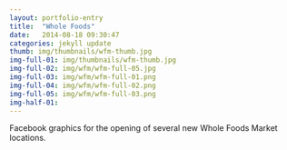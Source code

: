 ```yaml
---
layout: portfolio-entry
title:  "Whole Foods"
date:   2014-08-18 09:30:47
categories: jekyll update
thumb: img/thumbnails/wfm-thumb.jpg
img-full-01: img/thumbnails/wfm-thumb.jpg
img-full-02: img/wfm/wfm-full-05.jpg
img-full-03: img/wfm/wfm-full-01.png
img-full-04: img/wfm/wfm-full-02.png
img-full-05: img/wfm/wfm-full-03.png
img-half-01:
---
```


Facebook graphics for the opening of several new Whole Foods Market locations.


[jekyll-gh]: https://github.com/jekyll/jekyll
[jekyll]:    http://jekyllrb.com
